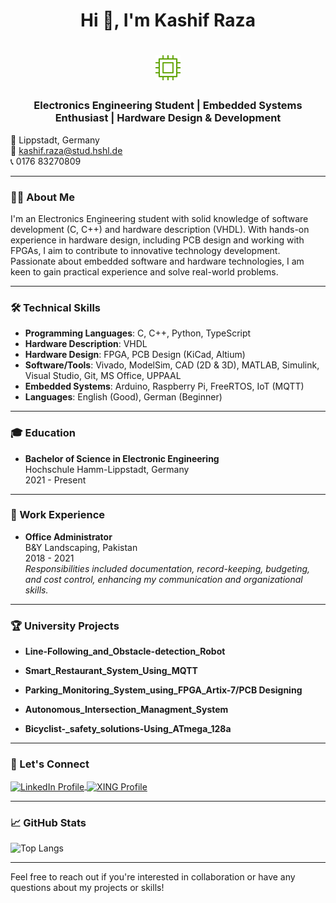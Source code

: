 <h1 align="center">Hi 👋, I'm Kashif Raza</h1>
<h1 align="center"> </a>  <a href="https://docs.github.com/en/developers"><img src="https://raw.githubusercontent.com/acervenky/animated-github-badges/master/assets/devbadge.gif" width="40" height="40"></a> 
<h3 align="center"> Electronics Engineering Student | Embedded Systems Enthusiast | Hardware Design & Development</h3>


📍 Lippstadt, Germany  
📧 kashif.raza@stud.hshl.de  
📞 0176 83270809  

---

### 👨‍💻 About Me
I'm an Electronics Engineering student with solid knowledge of software development (C, C++) and hardware description (VHDL). With hands-on experience in hardware design, including PCB design and working with FPGAs, I aim to contribute to innovative technology development. Passionate about embedded software and hardware technologies, I am keen to gain practical experience and solve real-world problems.

---

### 🛠 Technical Skills

- **Programming Languages**: C, C++, Python, TypeScript
- **Hardware Description**: VHDL
- **Hardware Design**: FPGA, PCB Design (KiCad, Altium)
- **Software/Tools**: Vivado, ModelSim, CAD (2D & 3D), MATLAB, Simulink, Visual Studio, Git, MS Office, UPPAAL
- **Embedded Systems**: Arduino, Raspberry Pi, FreeRTOS, IoT (MQTT)
- **Languages**: English (Good), German (Beginner)

---

### 🎓 Education
- **Bachelor of Science in Electronic Engineering**  
  Hochschule Hamm-Lippstadt, Germany  
  2021 - Present

---

### 💼 Work Experience
- **Office Administrator**  
  B&Y Landscaping, Pakistan  
  2018 - 2021  
  *Responsibilities included documentation, record-keeping, budgeting, and cost control, enhancing my communication and organizational skills.*

---

### 🏆 University Projects

- **Line-Following_and_Obstacle-detection_Robot**  

- **Smart_Restaurant_System_Using_MQTT**  

- **Parking_Monitoring_System_using_FPGA_Artix-7/PCB Designing**  

- **Autonomous_Intersection_Managment_System**  

- **Bicyclist-_safety_solutions-Using_ATmega_128a**  
  

---

### 🤝 Let's Connect
<a href="https://www.linkedin.com/in/kashif-raza-5484531a0/" target="_blank">
    <img align="center" src="https://img.shields.io/badge/LinkedIn-%230077B5.svg?style=for-the-badge&logo=linkedin&logoColor=white" alt="LinkedIn Profile" />
</a>
<a href="https://www.xing.com/profile/Kashif_Raza03278" target="_blank">
    <img align="center" src="https://img.shields.io/badge/xing-%23006567.svg?style=for-the-badge&logo=xing&logoColor=white" alt="XING Profile" />
</a>


---

### 📈 GitHub Stats

![Top Langs](https://github-readme-stats.vercel.app/api/top-langs/?username=Rkashif1&layout=compact)

---

Feel free to reach out if you're interested in collaboration or have any questions about my projects or skills!
